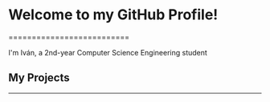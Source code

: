 # Welcome to my GitHub Profile!
==========================

I'm Iván, a 2nd-year Computer Science Engineering student

## My Projects
---------------
